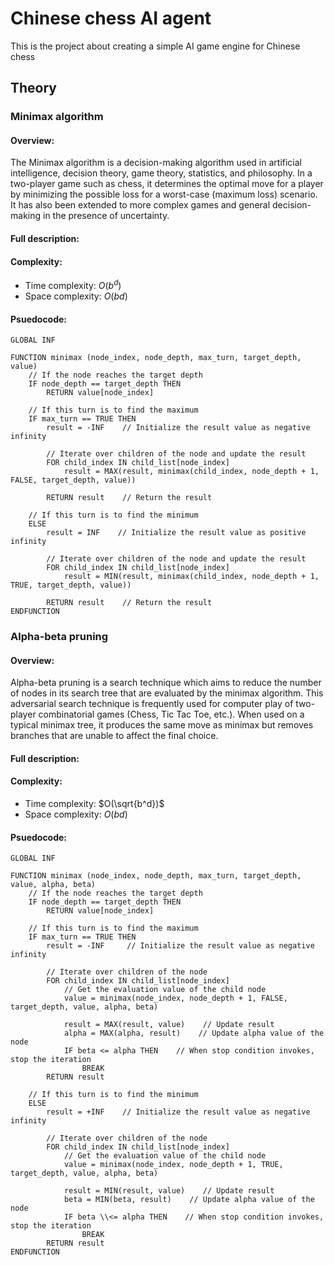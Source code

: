 # Chinese chess AI agent
This is the project about creating a simple AI game engine for Chinese chess

## Theory
### Minimax algorithm
#### Overview:
The Minimax algorithm is a decision-making algorithm used in artificial intelligence, decision theory, game theory, statistics, and philosophy. In a two-player game such as chess, it determines the optimal move for a player by minimizing the possible loss for a worst-case (maximum loss) scenario. It has also been extended to more complex games and general decision-making in the presence of uncertainty.
#### Full description:
#### Complexity:
- Time complexity: $O(b^d)$
- Space complexity: $O(bd)$
#### Psuedocode:
```
GLOBAL INF

FUNCTION minimax (node_index, node_depth, max_turn, target_depth, value)
    // If the node reaches the target depth
    IF node_depth == target_depth THEN
        RETURN value[node_index]
        
    // If this turn is to find the maximum
    IF max_turn == TRUE THEN
        result = -INF    // Initialize the result value as negative infinity

        // Iterate over children of the node and update the result
        FOR child_index IN child_list[node_index]
            result = MAX(result, minimax(child_index, node_depth + 1, FALSE, target_depth, value))

        RETURN result    // Return the result
        
    // If this turn is to find the minimum
    ELSE
        result = INF    // Initialize the result value as positive infinity

        // Iterate over children of the node and update the result
        FOR child_index IN child_list[node_index]
            result = MIN(result, minimax(child_index, node_depth + 1, TRUE, target_depth, value))

        RETURN result    // Return the result
ENDFUNCTION
```
### Alpha-beta pruning
#### Overview:
Alpha-beta pruning is a search technique which aims to reduce the number of nodes in its search tree that are evaluated by the minimax algorithm. This adversarial search technique is frequently used for computer play of two-player combinatorial games (Chess, Tic Tac Toe, etc.). When used on a typical minimax tree, it produces the same move as minimax but removes branches that are unable to affect the final choice.
#### Full description:
#### Complexity:
- Time complexity: $O(\sqrt{b^d})$
- Space complexity: $O(bd)$
#### Psuedocode:
```
GLOBAL INF

FUNCTION minimax (node_index, node_depth, max_turn, target_depth, value, alpha, beta)
    // If the node reaches the target depth
    IF node_depth == target_depth THEN
        RETURN value[node_index]

    // If this turn is to find the maximum
    IF max_turn == TRUE THEN
        result = -INF     // Initialize the result value as negative infinity

        // Iterate over children of the node
        FOR child_index IN child_list[node_index]
            // Get the evaluation value of the child node
            value = minimax(node_index, node_depth + 1, FALSE, target_depth, value, alpha, beta)
            
            result = MAX(result, value)    // Update result
            alpha = MAX(alpha, result)    // Update alpha value of the node
            IF beta <= alpha THEN    // When stop condition invokes, stop the iteration
                BREAK
        RETURN result

    // If this turn is to find the minimum
    ELSE
        result = +INF    // Initialize the result value as negative infinity

        // Iterate over children of the node
        FOR child_index IN child_list[node_index]
            // Get the evaluation value of the child node
            value = minimax(node_index, node_depth + 1, TRUE, target_depth, value, alpha, beta)

            result = MIN(result, value)    // Update result
            beta = MIN(beta, result)    // Update alpha value of the node
            IF beta \\<= alpha THEN    // When stop condition invokes, stop the iteration
                BREAK
        RETURN result
ENDFUNCTION
```
